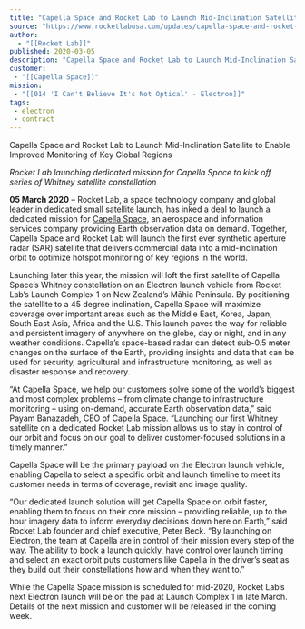 ```yaml
---
title: "Capella Space and Rocket Lab to Launch Mid-Inclination Satellite to Enable Improved Monitoring of Key Global Regions "
source: "https://www.rocketlabusa.com/updates/capella-space-and-rocket-lab-to-launch-mid-inclination-satellite-to-enable-improved-monitoring-of-key-global-regions/"
author:
  - "[[Rocket Lab]]"
published: 2020-03-05
description: "Capella Space and Rocket Lab to Launch Mid-Inclination Satellite to Enable Improved Monitoring of Key Global Regions"
customer:
 - "[[Capella Space]]"
mission:
 - "[[014 'I Can't Believe It's Not Optical' - Electron]]"
tags:
 - electron
 - contract
---
```

Capella Space and Rocket Lab to Launch Mid-Inclination Satellite to Enable Improved Monitoring of Key Global Regions 

*Rocket Lab launching dedicated mission for Capella Space to kick off series of Whitney satellite constellation*

**05 March 2020** – Rocket Lab, a space technology company and global leader in dedicated small satellite launch, has inked a deal to launch a dedicated mission for [Capella Space](https://www.capellaspace.com/), an aerospace and information services company providing Earth observation data on demand. Together, Capella Space and Rocket Lab will launch the first ever synthetic aperture radar (SAR) satellite that delivers commercial data into a mid-inclination orbit to optimize hotspot monitoring of key regions in the world.

Launching later this year, the mission will loft the first satellite of Capella Space’s Whitney constellation on an Electron launch vehicle from Rocket Lab’s Launch Complex 1 on New Zealand’s Māhia Peninsula. By positioning the satellite to a 45 degree inclination, Capella Space will maximize coverage over important areas such as the Middle East, Korea, Japan, South East Asia, Africa and the U.S. This launch paves the way for reliable and persistent imagery of anywhere on the globe, day or night, and in any weather conditions. Capella’s space-based radar can detect sub-0.5 meter changes on the surface of the Earth, providing insights and data that can be used for security, agricultural and infrastructure monitoring, as well as disaster response and recovery.  

“At Capella Space, we help our customers solve some of the world’s biggest and most complex problems – from climate change to infrastructure monitoring – using on-demand, accurate Earth observation data,” said Payam Banazadeh, CEO of Capella Space. “Launching our first Whitney satellite on a dedicated Rocket Lab mission allows us to stay in control of our orbit and focus on our goal to deliver customer-focused solutions in a timely manner.”

Capella Space will be the primary payload on the Electron launch vehicle, enabling Capella to select a specific orbit and launch timeline to meet its customer needs in terms of coverage, revisit and image quality.

“Our dedicated launch solution will get Capella Space on orbit faster, enabling them to focus on their core mission – providing reliable, up to the hour imagery data to inform everyday decisions down here on Earth,” said Rocket Lab founder and chief executive, Peter Beck. “By launching on Electron, the team at Capella are in control of their mission every step of the way. The ability to book a launch quickly, have control over launch timing and select an exact orbit puts customers like Capella in the driver’s seat as they build out their constellations how and when they want to.”  

While the Capella Space mission is scheduled for mid-2020, Rocket Lab’s next Electron launch will be on the pad at Launch Complex 1 in late March. Details of the next mission and customer will be released in the coming week.